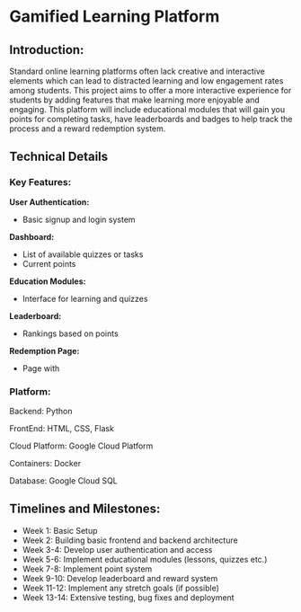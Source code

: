 # Gamified Learning Platform

## Introduction:

Standard online learning platforms often lack creative and interactive elements which can lead to distracted learning and low engagement rates among students. 
This project aims to offer a more interactive experience for students by adding features that make learning more enjoyable and engaging. This platform will include educational modules 
that will gain you points for completing tasks, have leaderboards and badges to help track the process and a reward redemption system. 

## Technical Details

### Key Features:
**User Authentication:**

- Basic signup and login system

**Dashboard:**
  -  List of available quizzes or tasks
  -  Current points

**Education Modules:**

- Interface for learning and quizzes

**Leaderboard:**
- Rankings based on points

**Redemption Page:** 

- Page with 

### Platform:

Backend: Python

FrontEnd: HTML, CSS, Flask

Cloud Platform: Google Cloud Platform

Containers: Docker

Database: Google Cloud SQL

## Timelines and Milestones:

- Week 1: Basic Setup
- Week 2: Building basic frontend and backend architecture
- Week 3-4: Develop user authentication and access
- Week 5-6: Implement educational modules (lessons, quizzes etc.)
- Week 7-8: Implement point system
- Week 9-10: Develop leaderboard and reward system
- Week 11-12: Implement any stretch goals (if possible)
- Week 13-14: Extensive testing, bug fixes and deployment
